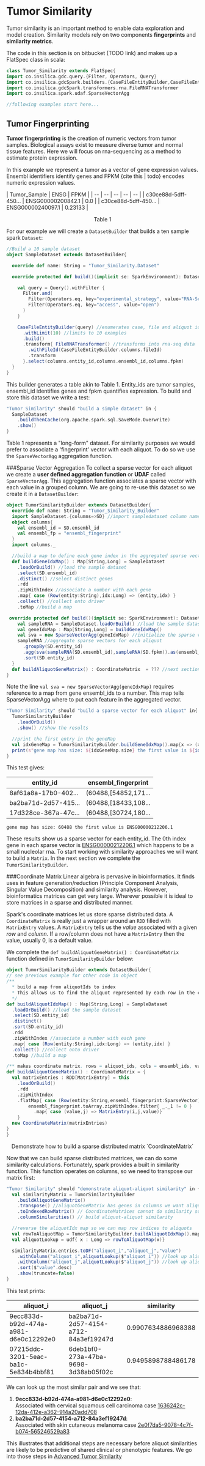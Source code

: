 # Tumor Similarity
  Tumor similarity is an important method to enable data exploration and model creation. Similarity models rely on two components **fingerprints** and **similarity metrics**. 
  
  The code in this section is on bitbucket (TODO link) and makes up a FlatSpec class in scala:
  
  ```scala
class Tumor_Similarity extends FlatSpec{
  import co.insilica.gdc.query.{Filter, Operators, Query}
  import co.insilica.gdcSpark.builders.{CaseFileEntityBuilder,CaseFileEntity}
  import co.insilica.gdcSpark.transformers.rna.FileRNATransformer
  import co.insilica.spark.udaf.SparseVectorAgg

  //following examples start here...
  ```
  
  ## Tumor Fingerprinting
 **Tumor fingerprinting** is the creation of numeric vectors from tumor samples. Biological assays exist to measure diverse tumor and normal tissue features.  Here we will focus on rna-sequencing as a method to estimate protein expression.
  
  In this example we represent a tumor as a vector of gene expression values. Ensembl identifiers identify genes and FPKM {cite this | todo} encodes numeric expression values.
  
| Tumor_Sample | ENSG | FPKM |
| -- | -- | -- | -- | -- |
| c30ce88d-5dff-450... | ENSG00000200842.1 | 0.0 | 
| c30ce88d-5dff-450... | ENSG00000240097.1 | 0.23133 | 
<center>Table 1 </center>

For our example we will create a `DatasetBuilder` that builds a ten sample spark `Dataset`:
```scala
//Build a 10 sample dataset
object SampleDataset extends DatasetBuilder{

  override def name: String = "Tumor_Similarity.Dataset"

  override protected def build()(implicit se: SparkEnvironment): Dataset[_] = {

    val query = Query().withFilter {
      Filter.and(
        Filter(Operators.eq, key="experimental_strategy", value="RNA-Seq"),
        Filter(Operators.eq, key="access", value="open")
      )
    }

    CaseFileEntityBuilder(query) //enumerates case, file and aliquot ids
      .withLimit(10) //limits to 10 examples
      .build()
      .transform{ FileRNATransformer() //transforms into rna-seq data
        .withFileId(CaseFileEntityBuilder.columns.fileId)
        .transform
      }.select(columns.entity_id,columns.ensembl_id,columns.fpkm)
  }
}
```
This builder generates a table akin to Table 1. Entity_ids are tumor samples, ensembl_id identifies genes and fpkm quantifies expression.  To build and store this dataset we write a test:

```scala
"Tumor Similarity" should "build a simple dataset" in {
  SampleDataset
    .buildThenCache(org.apache.spark.sql.SaveMode.Overwrite)
    .show()
}
```

Table 1 represents a "long-form" dataset. For similarity purposes we would prefer to associate a 'fingerprint' vector with each aliquot. To do so we use the `SparseVectorAgg` aggregation function.  

###Sparse Vector Aggregation
  To collect a sparse vector for each aliquot we create a **user defined aggregation function** or **UDAF** called `SparseVectorAgg`.  This aggregation function associates a sparse vector with each value in a grouped column.  We are going to re-use this dataset so we create it in a `DatasetBuilder`:

```scala
object TumorSimilarityBuilder extends DatasetBuilder{
  override def name: String = "Tumor_Similarity_Builder"
  import SampleDataset.{columns=>SD} //import sampledataset column namespace
  object columns{
    val ensembl_id = SD.ensembl_id
    val ensembl_fp = "ensembl_fingerprint"
  }
  import columns._

  //build a map to define each gene index in the aggregated sparse vectors
  def buildGeneIdxMap() : Map[String,Long] = SampleDataset
    .loadOrBuild() //load the sample dataset
    .select(SD.ensembl_id)
    .distinct() //select distinct genes
    .rdd
    .zipWithIndex //associate a number with each gene
    .map{ case (Row(entity:String),idx:Long) => (entity,idx) }
    .collect() //collect onto driver
    .toMap //build a map

 override protected def build()(implicit se: SparkEnvironment): Dataset[_] = {
    val sampleRNA = SampleDataset.loadOrBuild() //load the sample dataset
    val geneIdxMap : Map[String,Long] = buildGeneIdxMap()
    val sva = new SparseVectorAgg(geneIdxMap) //initialize the sparse vector aggregator
    sampleRNA //aggregate sparse vectors for each aliquot
      .groupBy(SD.entity_id)
      .agg(sva(sampleRNA(SD.ensembl_id),sampleRNA(SD.fpkm)).as(ensembl_fp))
      .sort(SD.entity_id)
  }
  def buildAliquotGeneMatrix() : CoordinateMatrix  = ??? //next section
}
```

Note the line `val sva = new SparseVectorAgg(geneIdxMap)` requires reference to a map from gene ensembl_ids to a number.  This map tells SparseVectorAgg where to put each feature in the aggregated vector.  

```scala
"Tumor Similarity" should "build a sparse vector for each aliquot" in{
  TumorSimilarityBuilder
    .loadOrBuild()
    .show() //show the results

  //print the first entry in the geneMap
  val idxGeneMap = TumorSimilarityBuilder.buildGeneIdxMap().map{x => (x._2,x._1)}
  print(s"gene map has size: ${idxGeneMap.size} the first value is ${idxGeneMap(0)}")
}
```

This test gives:

|entity_id|ensembl_fingerprint|
|---------|-------------------|
|8af61a8a-17b0-402...|(60488,[54852,171...|
|ba2ba71d-2d57-415...|(60488,[18433,108...|
|17d328ce-367a-47c...|(60488,[30724,180...|
```gene map has size: 60488 the first value is ENSG00000212206.1```

These results show us a sparse vector for each entity_id. The 0th index gene in each sparse vector is [ENSG00000212206.1](http://useast.ensembl.org/Homo_sapiens/Gene/Summary?g=ENSG00000212206;r=17:8329583-8329719;t=ENST00000390904) which happens to be a small nucleolar rna.  To start working with similarity approaches we will want to build a `Matrix`. In the next section we complete the `TumorSimilarityBuilder`.

###Coordinate Matrix
  Linear algebra is pervasive in bioinformatics.  It finds uses in feature generation/reduction (Principle Component Analysis, Singular Value Decomposition) and similarity analysis.  However, bioinformatics matrices can get very large. Wherever possible it is ideal to store matrices in a sparse and distributed manner.
  
  Spark's coordinate matrices let us store sparse distributed data.  A `CoordinateMatrix` is really just a wrapper around an `RDD` filled with `MatrixEntry` values.  A `MatrixEntry` tells us the *value* associated with a given *row* and *column*.  If a row/column does not have a `MatrixEntry` then the value, usually 0, is a default value.  
  
  We complete the `def buildAliquotGeneMatrix() : CoordinateMatrix` function defined in `TumorSimilarityBuilder` below:
  
  ```scala
object TumorSimilarityBuilder extends DatasetBuilder{
  // see previous example for other code in object  
  /**
    * build a map from aliquotIds to index
    * This allows us to find the aliquot represented by each row in the coordinate matrix.
    */
  def buildAliquotIdxMap() : Map[String,Long] = SampleDataset
    .loadOrBuild() //load the sample dataset
    .select(SD.entity_id)
    .distinct()
    .sort(SD.entity_id)
    .rdd
    .zipWithIndex //associate a number with each gene
    .map{ case (Row(entity:String),idx:Long) => (entity,idx) }
    .collect() //collect onto driver
    .toMap //build a map

  /** makes coordinate matrix. rows = aliquot_ids, cols = ensembl_ids, values = fpkm */
  def buildAliquotGeneMatrix() : CoordinateMatrix = {
    val matrixEntries : RDD[MatrixEntry] = this
      .loadOrBuild()
      .rdd
      .zipWithIndex
      .flatMap{ case (Row(entity:String,ensembl_fingerprint:SparseVector),i) =>
          ensembl_fingerprint.toArray.zipWithIndex.filter{ _._1 != 0 }
            .map{ case (value,j) => MatrixEntry(i,j,value)}
      }
    new CoordinateMatrix(matrixEntries)
  }
}
  ```
  <center> Demonstrate how to build a sparse distributed matrix `CoordinateMatrix` </center>

Now that we can build sparse distributed matrices, we can do some similarity calculations.  Fortunately, spark provides a built in similarity function.  This function operates on columns, so we need to transpose our matrix first:

```scala
"Tumor Similarity" should "demonstrate aliquot-aliquot similarity" in {
  val similarityMatrix = TumorSimilarityBuilder
    .buildAliquotGeneMatrix()
    .transpose() //aliquotGeneMatrix has genes in columns we want aliquots in columns
    .toIndexedRowMatrix() // CoordinateMatrices cannot do similarity so we transform
    .columnSimilarities() // build aliquot-aliquot similarity

  //reverse the aliquotIdx map so we can map row indices to aliquots
  val rowToAliquotMap = TumorSimilarityBuilder.buildAliquotIdxMap().map{ x => (x._2,x._1)}
  val aliquotLookup = udf{ x : Long => rowToAliquotMap(x)}

  similarityMatrix.entries.toDF("aliquot_i","aliquot_j","value")
    .withColumn("aliquot_i",aliquotLookup($"aliquot_i")) //look up aliquot ids for 1st aliquot index
    .withColumn("aliquot_j",aliquotLookup($"aliquot_j")) //look up aliquot ids for 2nd aliquot index
    .sort($"value".desc)
    .show(truncate=false)
}
```
This test prints:

|aliquot_i|aliquot_j|similarity|
|---------|---------|----------|
|9ecc833d-b92d-474a-a981-d6e0c12292e0|ba2ba71d-2d57-4154-a712-84a3ef19247d|0.9907634886968388|
|07215ddc-3201-5eac-ba1c-5e834b4bbf81|6deb1bf0-273a-47ba-9698-3d38ab05f02c|0.9495898788486178|

We can look up the most similar pair and we see that:
1. **9ecc833d-b92d-474a-a981-d6e0c12292e0**:  
Associated with cervical squamous cell carcinoma case [1636242c-12da-412e-a362-914a20add708](https://gdc-portal.nci.nih.gov/cases/1636242c-12da-412e-a362-914a20add708)
2. **ba2ba71d-2d57-4154-a712-84a3ef19247d**:  
Associated with skin cutaneous melanoma case [2e0f7da5-9078-4c7f-b074-565246529a83](https://gdc-portal.nci.nih.gov/cases/2e0f7da5-9078-4c7f-b074-565246529a83)

This illustrates that additional steps are necessary before aliquot similarities are likely to be predictive of shared clinical or phenotypic features. We go into those steps in [Advanced Tumor Similarity](/2_tumor_similarity/advanced.md)
